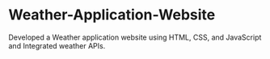 # Weather-Application-Website
Developed a Weather application website using HTML, CSS, and JavaScript and Integrated weather APIs.
